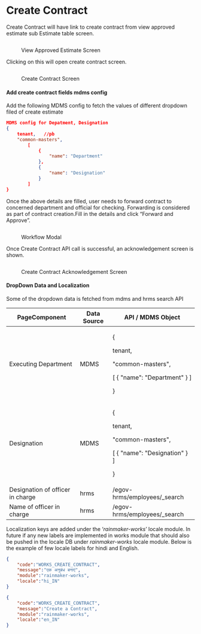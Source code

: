 # Create Contract

Create Contract will have link to create contract from view approved estimate sub Estimate table screen.

<figure><img src="../../../../.gitbook/assets/image (20) (1).png" alt=""><figcaption><p>View Approved Estimate Screen</p></figcaption></figure>

Clicking on this will open create contract screen.

<figure><img src="../../../../.gitbook/assets/image (36) (1).png" alt=""><figcaption><p>Create Contract Screen</p></figcaption></figure>

#### Add create contract fields mdms config

Add the following MDMS config to fetch the values of different dropdown filed of create estimate

```json
MDMS config for Depatment, Designation
{
    tenant,   //pb
    "common-masters",
        [
            {
                "name": "Department"
            },
            {
                "name": "Designation"
            }
        ]
}
```

Once the above details are filled, user needs to forward contract to concerned department and official for checking. Forwarding is considered as part of contract creation.Fill in the details and click “Forward and Approve”.

<figure><img src="../../../../.gitbook/assets/Screenshot from 2022-12-06 11-46-54.png" alt=""><figcaption><p>Workflow Modal</p></figcaption></figure>

Once Create Contract API call is successful, an acknowledgement screen is shown.

<figure><img src="../../../../.gitbook/assets/image (18) (1).png" alt=""><figcaption><p>Create Contract Acknowledgement Screen</p></figcaption></figure>

#### DropDown Data and Localization

Some of the dropdown data is fetched from mdms and hrms search API

| PageComponent                    | Data Source | API / MDMS Object                                                                                 |
| -------------------------------- | ----------- | ------------------------------------------------------------------------------------------------- |
| Executing Department             | MDMS        | <p>{</p><p>tenant, </p><p>"common-masters", </p><p>     [ { "name": "Department" } ]</p><p>}</p>  |
| Designation                      | MDMS        | <p>{</p><p>tenant, </p><p>"common-masters", </p><p>     [ { "name": "Designation" } ]</p><p>}</p> |
| Designation of officer in charge | hrms        | /egov-hrms/employees/\_search                                                                     |
| Name of officer in charge        | hrms        | /egov-hrms/employees/\_search                                                                     |

Localization keys are added under the ‘_rainmaker-works_’ locale module. In future if any new labels are implemented in works module that should also be pushed in the locale DB under _rainmaker-works_ locale module. Below is the example of few locale labels for hindi and English.

```json
{
    "code":"WORKS_CREATE_CONTRACT",
    "message":"एक अनुबंध बनाएं",
    "module":"rainmaker-works",
    "locale":"hi_IN"
}

{
    "code":"WORKS_CREATE_CONTRACT",
    "message":"Create a Contract",
    "module":"rainmaker-works",
    "locale":"en_IN"
}
```
